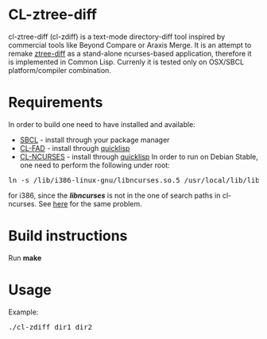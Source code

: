 CL-ztree-diff
=============
cl-ztree-diff (cl-zdiff) is a text-mode directory-diff tool inspired by commercial tools like Beyond Compare or Araxis Merge.
It is an attempt to remake [ztree-diff](https://github.com/fourier/ztree) as a stand-alone ncurses-based application, therefore it is implemented in Common Lisp.
Currenly it is tested only on OSX/SBCL platform/compiler combination.

Requirements
============
In order to build one need to have installed and available:
* [SBCL](http://www.sbcl.org) - install through your package manager
* [CL-FAD](http://weitz.de/cl-fad/) - install through [quicklisp](http://www.quicklisp.org)
* [CL-NCURSES](http://common-lisp.net/project/cl-ncurses/) - install through [quicklisp](http://www.quicklisp.org)
In order to run on Debian Stable, one need to perform the following under root:
<pre>
ln -s /lib/i386-linux-gnu/libncurses.so.5 /usr/local/lib/libncurses.so
</pre>
for i386, since the ***libncurses*** is not in the one of search paths in cl-ncurses.
See [here](http://stackoverflow.com/questions/17416504/unable-to-load-libncurses-with-uffi) for the same problem.

Build instructions
==================
Run **make**

Usage
=====
Example:
<pre>
./cl-zdiff dir1 dir2
</pre>

